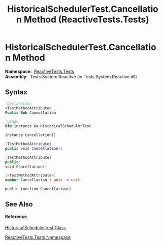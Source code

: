 ﻿---
title: HistoricalSchedulerTest.Cancellation Method  (ReactiveTests.Tests)
TOCTitle: Cancellation Method
ms:assetid: M:ReactiveTests.Tests.HistoricalSchedulerTest.Cancellation
ms:mtpsurl: https://msdn.microsoft.com/en-us/library/reactivetests.tests.historicalschedulertest.cancellation(v=VS.103)
ms:contentKeyID: 36620137
ms.date: 06/28/2011
mtps_version: v=VS.103
f1_keywords:
- ReactiveTests.Tests.HistoricalSchedulerTest.Cancellation
dev_langs:
- CSharp
- JScript
- VB
- FSharp
- c++
---

# HistoricalSchedulerTest.Cancellation Method

**Namespace:**  [ReactiveTests.Tests](hh289046\(v=vs.103\).md)  
**Assembly:**  Tests.System.Reactive (in Tests.System.Reactive.dll)

## Syntax

``` vb
'Declaration
<TestMethodAttribute> _
Public Sub Cancellation
```

``` vb
'Usage
Dim instance As HistoricalSchedulerTest

instance.Cancellation()
```

``` csharp
[TestMethodAttribute]
public void Cancellation()
```

``` c++
[TestMethodAttribute]
public:
void Cancellation()
```

``` fsharp
[<TestMethodAttribute>]
member Cancellation : unit -> unit 
```

``` jscript
public function Cancellation()
```

## See Also

#### Reference

[HistoricalSchedulerTest Class](hh303804\(v=vs.103\).md)

[ReactiveTests.Tests Namespace](hh289046\(v=vs.103\).md)

